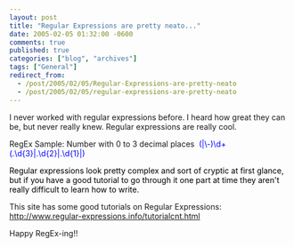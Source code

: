 ```yaml
---
layout: post
title: "Regular Expressions are pretty neato..."
date: 2005-02-05 01:32:00 -0600
comments: true
published: true
categories: ["blog", "archives"]
tags: ["General"]
redirect_from: 
  - /post/2005/02/05/Regular-Expressions-are-pretty-neato
  - /post/2005/02/05/regular-expressions-are-pretty-neato
---
```

<!-- more -->
<P>I never worked with regular expressions before. I heard how great they can be, but never really knew. Regular expressions are really cool.</P>
<P>RegEx Sample: Number with 0 to 3 decimal places&nbsp; <FONT color=#0000ff>(|\-)\d+(.\d{3}|.\d{2}|.\d{1}|)</FONT></P>
<P><FONT color=#000000>Regular expressions look pretty complex and sort of cryptic at first glance, but if you have a good tutorial to go through it one part at time they aren't really difficult to learn how to write.</FONT></P>
<P>This site has some good tutorials on Regular Expressions: <A href="http://www.regular-expressions.info/tutorialcnt.html">http://www.regular-expressions.info/tutorialcnt.html</A></P>
<P>Happy RegEx-ing!!</P>
